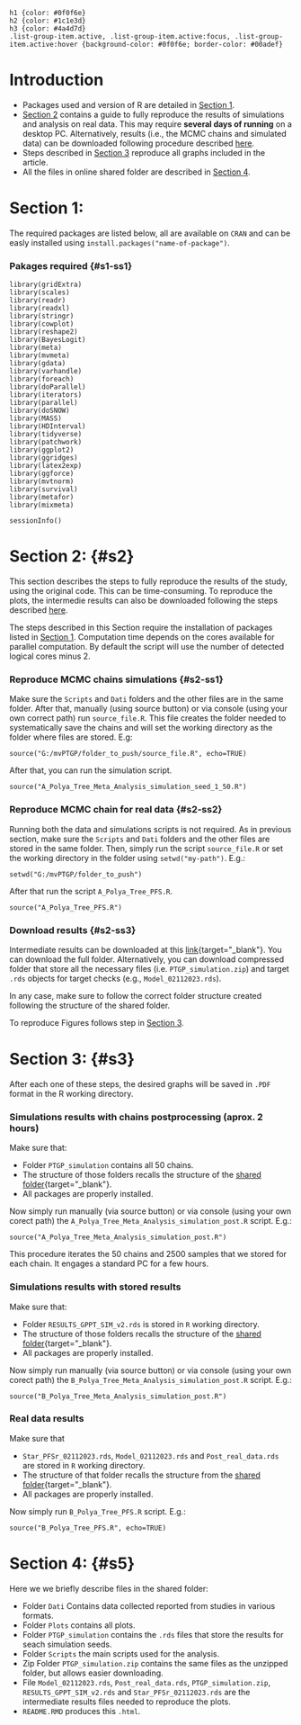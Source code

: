 
```{css, echo = FALSE}
h1 {color: #0f0f6e} 
h2 {color: #1c1e3d}
h3 {color: #4a4d7d}
.list-group-item.active, .list-group-item.active:focus, .list-group-item.active:hover {background-color: #0f0f6e; border-color: #00adef}
```
# Introduction
- Packages used and version of R are detailed in [Section 1](#s1).
- [Section 2](#s2) contains a guide to fully reproduce the results of simulations and analysis on real data. This may require <b>several days of running</b> on a desktop PC. Alternatively, results (i.e., the MCMC chains and simulated data) can be downloaded following procedure described [here](#s2-ss3).
- Steps described in [Section 3](#s3) reproduce all graphs included in the article.
- All the  files in online shared folder are described in [Section 4](#s5).

# Section 1:   

The required packages are listed below, all are available on `CRAN` and can be easly installed using `install.packages("name-of-package")`.

### Pakages required {#s1-ss1}

```{r c00, eval=TRUE, message=FALSE, warning=FALSE, echo=TRUE}
library(gridExtra)
library(scales)
library(readr)
library(readxl)
library(stringr)
library(cowplot)
library(reshape2)
library(BayesLogit)
library(meta)
library(mvmeta)
library(gdata)
library(varhandle)
library(foreach)
library(doParallel)
library(iterators)
library(parallel)
library(doSNOW)
library(MASS)
library(HDInterval)
library(tidyverse)
library(patchwork)
library(ggplot2)
library(ggridges)
library(latex2exp)
library(ggforce)
library(mvtnorm)
library(survival)
library(metafor)
library(mixmeta)

```

```{r c0, echo=TRUE, message=FALSE, warning=FALSE}
sessionInfo()
```


# Section 2:   {#s2}

This section describes the steps to fully reproduce the results of the study, using the original code.
This can be time-consuming.
To reproduce the plots, the intermedie results can also be downloaded following the steps described [here](#s2-ss3).

The steps described in this Section require the installation of packages listed in [Section 1](#s1).
Computation time depends on the cores available for parallel computation. 
By default the script will use the number of detected logical cores minus 2.

### Reproduce MCMC chains simulations {#s2-ss1}
Make sure the  `Scripts` and `Dati` folders and the other files are in the same folder. 
After that, manually (using source button) or via console (using your own correct path) run `source_file.R`.
This file creates the folder needed to systematically save the chains and will set the working directory as the folder where files are stored. E.g:  
```{r c1_1, eval=FALSE, message=FALSE, warning=FALSE, echo=TRUE}
source("G:/mvPTGP/folder_to_push/source_file.R", echo=TRUE)
```
After that, you can run the simulation script. 
```{r c1_2, eval=FALSE, message=FALSE, warning=FALSE, echo=TRUE}
source("A_Polya_Tree_Meta_Analysis_simulation_seed_1_50.R")
```

### Reproduce MCMC chain for real data {#s2-ss2}
Running both the data and simulations scripts is not required.
As in previous section, make sure the `Scripts` and `Dati` folders and the other files are stored in the same folder. 
Then, simply run the script `source_file.R` or set the working directory in the folder using `setwd("my-path")`.
E.g.:
```{r c1_3, eval=FALSE, message=FALSE, warning=FALSE, echo=TRUE}
setwd("G:/mvPTGP/folder_to_push")
```
After that run the script `A_Polya_Tree_PFS.R`.
```{r c1_4, eval=FALSE, message=FALSE, warning=FALSE, echo=TRUE}
source("A_Polya_Tree_PFS.R")
```

### Download results       {#s2-ss3}
Intermediate results can be downloaded at this [link](https://drive.google.com/drive/folders/11LrUmWVdpX2sUCE354xLjKVNywFZNtXR?usp=sharing){target="_blank"}.
You can download the full folder.
Alternatively, you can download  compressed folder that store all the necessary files (i.e. `PTGP_simulation.zip`) and target `.rds` objects for target checks (e.g., `Model_02112023.rds`).

In any case, make sure to follow the correct folder structure created following the structure of the shared folder.

To reproduce Figures follows step in [Section 3](#s3).

# Section 3: {#s3}

After each one of these steps, the desired graphs will be saved in `.PDF` format in the R working directory.

### Simulations results with chains postprocessing (aprox. 2 hours)
Make sure that:

* Folder `PTGP_simulation` contains all 50 chains.
* The structure of those folders recalls the structure of the [shared folder](https://drive.google.com/drive/folders/11LrUmWVdpX2sUCE354xLjKVNywFZNtXR?usp=sharing){target="_blank"}.
* All packages are properly installed.

Now simply run manually (via source button) or via console (using your own corect path) the `A_Polya_Tree_Meta_Analysis_simulation_post.R` script. E.g.:

```{r c1_52, eval=FALSE, message=FALSE, warning=FALSE, echo=TRUE}
source("A_Polya_Tree_Meta_Analysis_simulation_post.R")
```

This procedure iterates  the 50 chains and  2500 samples that we stored for each chain.
It engages a standard PC for a few hours.

### Simulations results with stored results
Make sure that:

* Folder `RESULTS_GPPT_SIM_v2.rds` is stored in `R` working directory.
* The structure of those folders recalls the structure of the [shared folder](https://drive.google.com/drive/folders/11LrUmWVdpX2sUCE354xLjKVNywFZNtXR?usp=sharing){target="_blank"}.
* All packages are properly installed.

Now simply run manually (via source button) or via console (using your own corect path) the `B_Polya_Tree_Meta_Analysis_simulation_post.R` script. E.g.:

```{r c1_5, eval=FALSE, message=FALSE, warning=FALSE, echo=TRUE}
source("B_Polya_Tree_Meta_Analysis_simulation_post.R")
```

### Real data results
Make sure that

* `Star_PFSr_02112023.rds`, `Model_02112023.rds` and `Post_real_data.rds`  are stored in `R` working directory.
* The structure of that folder recalls the structure from the  [shared folder](https://drive.google.com/drive/folders/11LrUmWVdpX2sUCE354xLjKVNywFZNtXR?usp=sharing){target="_blank"}. 
* All packages are properly installed.

Now simply run `B_Polya_Tree_PFS.R` script. E.g.:

```{r c1_6, eval=FALSE, message=FALSE, warning=FALSE, echo=TRUE}
source("B_Polya_Tree_PFS.R", echo=TRUE)
```

# Section 4: {#s5}

Here we we briefly describe files in the shared folder:

- Folder `Dati` Contains data collected reported from studies in various formats.
- Folder `Plots` contains all plots.
- Folder `PTGP_simulation` contains the `.rds` files that store the  results for seach simulation seeds.
- Folder `Scripts` the main scripts used for the analysis.
- Zip Folder `PTGP_simulation.zip`  contains the same files as the unzipped folder, but allows easier downloading.
- File `Model_02112023.rds`, `Post_real_data.rds`, `PTGP_simulation.zip`,  `RESULTS_GPPT_SIM_v2.rds` and  `Star_PFSr_02112023.rds` are the intermediate results files needed to reproduce the plots. 
- `README.RMD` produces this `.html`.
